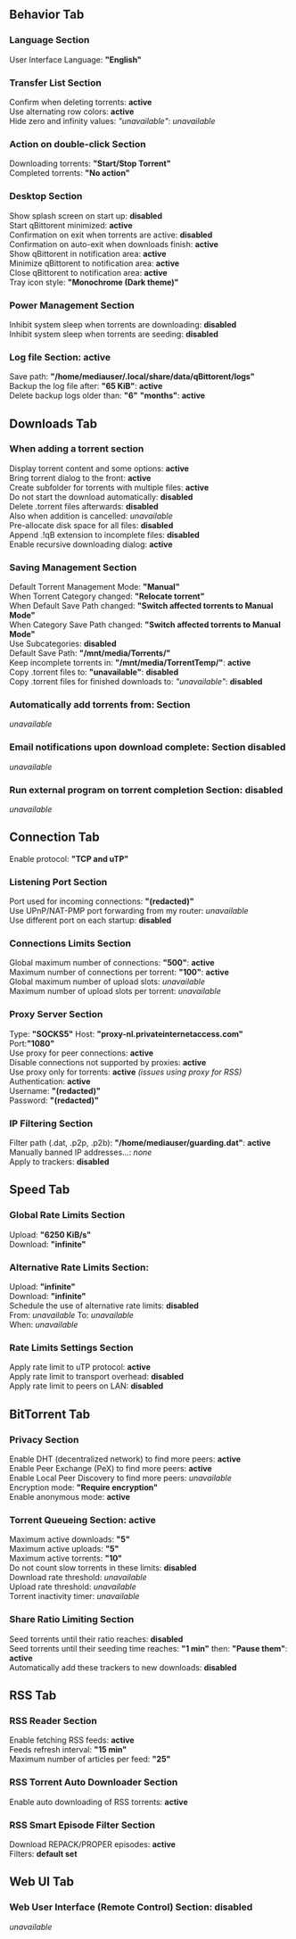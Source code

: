 ## Behavior Tab
### Language Section
User Interface Language: **"English"**  
### Transfer List Section
Confirm when deleting torrents: **active**  
Use alternating row colors: **active**  
Hide zero and infinity values: *"unavailable"*: *unavailable*  
### Action on double-click Section
Downloading torrents: **"Start/Stop Torrent"**  
Completed torrents: **"No action"**  
### Desktop Section
Show splash screen on start up: **disabled**  
Start qBittorent minimized: **active**  
Confirmation on exit when torrents are active: **disabled**  
Confirmation on auto-exit when downloads finish: **active**  
Show qBittorent in notification area: **active**  
Minimize qBittorent to notification area: **active**  
Close qBittorent to notification area: **active**  
Tray icon style: **"Monochrome (Dark theme)"**  
### Power Management Section
Inhibit system sleep when torrents are downloading: **disabled**  
Inhibit system sleep when torrents are seeding: **disabled**  
### Log file Section: **active**  
Save path: **"/home/mediauser/.local/share/data/qBittorent/logs"**  
Backup the log file after: **"65 KiB"**: **active**  
Delete backup logs older than: **"6"** **"months"**: **active**  

## Downloads Tab
### When adding a torrent section
Display torrent content and some options: **active**  
Bring torrent dialog to the front: **active**  
Create subfolder for torrents with multiple files: **active**  
Do not start the download automatically: **disabled**  
Delete .torrent files afterwards: **disabled**  
Also when addition is cancelled: *unavailable*  
Pre-allocate disk space for all files: **disabled**  
Append .!qB extension to incomplete files: **disabled**  
Enable recursive downloading dialog: **active**  
### Saving Management Section
Default Torrent Management Mode: **"Manual"**  
When Torrent Category changed: **"Relocate torrent"**  
When Default Save Path changed: **"Switch affected torrents to Manual Mode"**  
When Category Save Path changed: **"Switch affected torrents to Manual Mode"**  
Use Subcategories: **disabled**  
Default Save Path: **"/mnt/media/Torrents/"**  
Keep incomplete torrents in: **"/mnt/media/TorrentTemp/"**: **active**  
Copy .torrent files to: **"unavailable"**: **disabled**  
Copy .torrent files for finished downloads to: *"unavailable"*: **disabled**  
### Automatically add torrents from: Section
*unavailable*
### Email notifications upon download complete: Section **disabled**
*unavailable*  
### Run external program on torrent completion Section: **disabled**
*unavailable*  

## Connection Tab
Enable protocol: **"TCP and uTP"**  
### Listening Port Section
Port used for incoming connections: **"(redacted)"**  
Use UPnP/NAT-PMP port forwarding from my router: *unavailable*  
Use different port on each startup: **disabled**  
### Connections Limits Section
Global maximum number of connections: **"500"**: **active**  
Maximum number of connections per torrent: **"100"**: **active**  
Global maximum number of upload slots: *unavailable*  
Maximum number of upload slots per torrent: *unavailable*  
### Proxy Server Section
Type: **"SOCKS5"** Host: **"proxy-nl.privateinternetaccess.com"** Port:**"1080"**  
Use proxy for peer connections: **active**  
Disable connections not supported by proxies: **active**  
Use proxy only for torrents: **active** *(issues using proxy for RSS)*  
Authentication: **active**  
Username: **"(redacted)"**  
Password: **"(redacted)"**  
### IP Filtering Section
Filter path (.dat, .p2p, .p2b): **"/home/mediauser/guarding.dat"**: **active**  
Manually banned IP addresses...: *none*  
Apply to trackers: **disabled**  

## Speed Tab
### Global Rate Limits Section
Upload: **"6250 KiB/s"**  
Download: **"infinite"**  
### Alternative Rate Limits Section:
Upload: **"infinite"**  
Download: **"infinite"**  
Schedule the use of alternative rate limits: **disabled**  
From: *unavailable* To: *unavailable*  
When: *unavailable*  
### Rate Limits Settings Section
Apply rate limit to uTP protocol: **active**  
Apply rate limit to transport overhead: **disabled**  
Apply rate limit to peers on LAN: **disabled**  

## BitTorrent Tab
### Privacy Section
Enable DHT (decentralized network) to find more peers: **active**  
Enable Peer Exchange (PeX) to find more peers: **active**  
Enable Local Peer Discovery to find more peers: *unavailable*  
Encryption mode: **"Require encryption"**  
Enable anonymous mode: **active**  
### Torrent Queueing Section: **active**  
Maximum active downloads: **"5"**  
Maximum active uploads: **"5"**  
Maximum active torrents: **"10"**  
Do not count slow torrents in these limits: **disabled**  
Download rate threshold: *unavailable*  
Upload rate threshold: *unavailable*  
Torrent inactivity timer: *unavailable*  
### Share Ratio Limiting Section
Seed torrents until their ratio reaches: **disabled**  
Seed torrents until their seeding time reaches: **"1 min"** then: **"Pause them"**: **active**  
Automatically add these trackers to new downloads: **disabled**  

## RSS Tab
### RSS Reader Section
Enable fetching RSS feeds: **active**  
Feeds refresh interval: **"15 min"**  
Maximum number of articles per feed: **"25"**  
### RSS Torrent Auto Downloader Section
Enable auto downloading of RSS torrents: **active**  
### RSS Smart Episode Filter Section
Download REPACK/PROPER episodes: **active**  
Filters: **default set**  

## Web UI Tab
### Web User Interface (Remote Control) Section: **disabled**  
*unavailable*  
